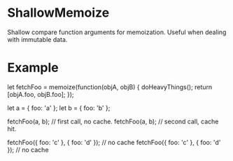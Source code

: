 # ShallowMemoize
Shallow compare function arguments for memoization. Useful when dealing with immutable data.

# Example
  let fetchFoo = memoize(function(objA, objB) {
    doHeavyThings();
    return [objA.foo, objB.foo];
  });
  
  let a = { foo: 'a' };
  let b = { foo: 'b' };
  
  fetchFoo(a, b); // first call, no cache.
  fetchFoo(a, b); // second call, cache hit.
  
  fetchFoo({ foo: 'c' }, { foo: 'd' }); // no cache
  fetchFoo({ foo: 'c' }, { foo: 'd' }); // no cache
  
